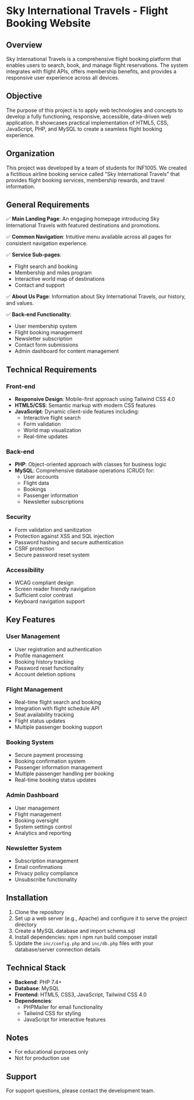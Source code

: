 # Sky International Travels - Flight Booking Website

## Overview
Sky International Travels is a comprehensive flight booking platform that enables users to search, book, and manage flight reservations. The system integrates with flight APIs, offers membership benefits, and provides a responsive user experience across all devices.

## Objective
The purpose of this project is to apply web technologies and concepts to develop a fully functioning, responsive, accessible, data-driven web application. It showcases practical implementation of HTML5, CSS, JavaScript, PHP, and MySQL to create a seamless flight booking experience.

## Organization
This project was developed by a team of students for INF1005. We created a fictitious airline booking service called "Sky International Travels" that provides flight booking services, membership rewards, and travel information.

## General Requirements

✅ **Main Landing Page**: An engaging homepage introducing Sky International Travels with featured destinations and promotions.

✅ **Common Navigation**: Intuitive menu available across all pages for consistent navigation experience.

✅ **Service Sub-pages**:
- Flight search and booking
- Membership and miles program
- Interactive world map of destinations
- Contact and support

✅ **About Us Page**: Information about Sky International Travels, our history, and values.

✅ **Back-end Functionality**:
- User membership system
- Flight booking management
- Newsletter subscription
- Contact form submissions
- Admin dashboard for content management

## Technical Requirements

### Front-end
- **Responsive Design**: Mobile-first approach using Tailwind CSS 4.0
- **HTML5/CSS**: Semantic markup with modern CSS features
- **JavaScript**: Dynamic client-side features including:
  - Interactive flight search
  - Form validation
  - World map visualization
  - Real-time updates

### Back-end
- **PHP**: Object-oriented approach with classes for business logic
- **MySQL**: Comprehensive database operations (CRUD) for:
  - User accounts
  - Flight data
  - Bookings
  - Passenger information
  - Newsletter subscriptions

### Security
- Form validation and sanitization
- Protection against XSS and SQL injection
- Password hashing and secure authentication
- CSRF protection
- Secure password reset system

### Accessibility
- WCAG compliant design
- Screen reader friendly navigation
- Sufficient color contrast
- Keyboard navigation support

## Key Features

### User Management
- User registration and authentication
- Profile management
- Booking history tracking
- Password reset functionality
- Account deletion options

### Flight Management
- Real-time flight search and booking
- Integration with flight schedule API
- Seat availability tracking
- Flight status updates
- Multiple passenger booking support

### Booking System
- Secure payment processing
- Booking confirmation system
- Passenger information management
- Multiple passenger handling per booking
- Real-time booking status updates

### Admin Dashboard
- User management
- Flight management
- Booking oversight
- System settings control
- Analytics and reporting

### Newsletter System
- Subscription management
- Email confirmations
- Privacy policy compliance
- Unsubscribe functionality

## Installation

1. Clone the repository
2. Set up a web server (e.g., Apache) and configure it to serve the project directory
3. Create a MySQL database and import schema.sql
4. Install dependencies: 
   npm i
   npm run build
   composer install
5. Update the `inc/config.php` and `inc/db.php` files with your database/server connection details


## Technical Stack
- **Backend**: PHP 7.4+
- **Database**: MySQL
- **Frontend**: HTML5, CSS3, JavaScript, Tailwind CSS 4.0
- **Dependencies**: 
  - PHPMailer for email functionality
  - Tailwind CSS for styling
  - JavaScript for interactive features

## Notes
- For educational purposes only
- Not for production use

## Support
For support questions, please contact the development team.